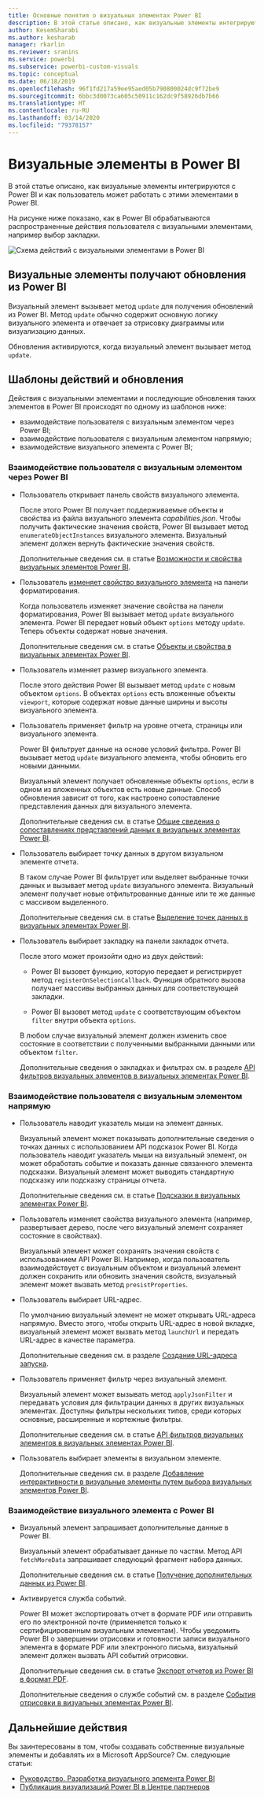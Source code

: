 ```yaml
---
title: Основные понятия о визуальных элементах Power BI
description: В этой статье описано, как визуальные элементы интегрируются с Power BI и как пользователь может работать с этими элементами в Power BI.
author: KesemSharabi
ms.author: kesharab
manager: rkarlin
ms.reviewer: sranins
ms.service: powerbi
ms.subservice: powerbi-custom-visuals
ms.topic: conceptual
ms.date: 06/18/2019
ms.openlocfilehash: 96f1fd217a59ee95aed05b790800024dc9f72be9
ms.sourcegitcommit: 6bbc3d0073ca605c50911c162dc9f58926db7b66
ms.translationtype: HT
ms.contentlocale: ru-RU
ms.lasthandoff: 03/14/2020
ms.locfileid: "79378157"
---
```

# <a name="visuals-in-power-bi"></a>Визуальные элементы в Power BI

В этой статье описано, как визуальные элементы интегрируются с Power BI и как пользователь может работать с этими элементами в Power BI. 

На рисунке ниже показано, как в Power BI обрабатываются распространенные действия пользователя с визуальными элементами, например выбор закладки.

![Схема действий с визуальными элементами в Power BI](media/power-bi-visuals-concept/visual-concept.svg)

## <a name="visuals-get-updates-from-power-bi"></a>Визуальные элементы получают обновления из Power BI

Визуальный элемент вызывает метод `update` для получения обновлений из Power BI. Метод `update` обычно содержит основную логику визуального элемента и отвечает за отрисовку диаграммы или визуализацию данных.

Обновления активируются, когда визуальный элемент вызывает метод `update`.

## <a name="action-and-update-patterns"></a>Шаблоны действий и обновления

Действия с визуальными элементами и последующие обновления таких элементов в Power BI происходят по одному из шаблонов ниже:

* взаимодействие пользователя с визуальным элементом через Power BI;
* взаимодействие пользователя с визуальным элементом напрямую;
* взаимодействие визуального элемента с Power BI;

### <a name="user-interacts-with-a-visual-through-power-bi"></a>Взаимодействие пользователя с визуальным элементом через Power BI

* Пользователь открывает панель свойств визуального элемента.

    После этого Power BI получает поддерживаемые объекты и свойства из файла визуального элемента *capabilities.json*. Чтобы получить фактические значения свойств, Power BI вызывает метод `enumerateObjectInstances` визуального элемента. Визуальный элемент должен вернуть фактические значения свойств.

    Дополнительные сведения см. в статье [Возможности и свойства визуальных элементов Power BI](capabilities.md).

* Пользователь [изменяет свойство визуального элемента](../../visuals/power-bi-visualization-customize-title-background-and-legend.md) на панели форматирования.

    Когда пользователь изменяет значение свойства на панели форматирования, Power BI вызывает метод `update` визуального элемента. Power BI передает новый объект `options` методу `update`. Теперь объекты содержат новые значения.

    Дополнительные сведения см. в статье [Объекты и свойства в визуальных элементах Power BI](objects-properties.md).

* Пользователь изменяет размер визуального элемента.

    После этого действия Power BI вызывает метод `update` с новым объектом `options`. В объектах `options` есть вложенные объекты `viewport`, которые содержат новые данные ширины и высоты визуального элемента.

* Пользователь применяет фильтр на уровне отчета, страницы или визуального элемента.

    Power BI фильтрует данные на основе условий фильтра. Power BI вызывает метод `update` визуального элемента, чтобы обновить его новыми данными.

    Визуальный элемент получает обновленные объекты `options`, если в одном из вложенных объектов есть новые данные. Способ обновления зависит от того, как настроено сопоставление представления данных для визуального элемента.

    Дополнительные сведения см. в статье [Общие сведения о сопоставлениях представлений данных в визуальных элементах Power BI](dataview-mappings.md).

* Пользователь выбирает точку данных в другом визуальном элементе отчета.

    В таком случае Power BI фильтрует или выделяет выбранные точки данных и вызывает метод `update` визуального элемента. Визуальный элемент получает новые отфильтрованные данные или те же данные с массивом выделенного.

    Дополнительные сведения см. в статье [Выделение точек данных в визуальных элементах Power BI](highlight.md).

* Пользователь выбирает закладку на панели закладок отчета.

    После этого может произойти одно из двух действий:

    * Power BI вызовет функцию, которую передает и регистрирует метод `registerOnSelectionCallback`. Функция обратного вызова получает массивы выбранных данных для соответствующей закладки.

    * Power BI вызовет метод `update` с соответствующим объектом `filter` внутри объекта `options`.

    В любом случае визуальный элемент должен изменить свое состояние в соответствии с полученными выбранными данными или объектом `filter`.

    Дополнительные сведения о закладках и фильтрах см. в разделе [API фильтров визуальных элементов в визуальных элементах Power BI](filter-api.md).

### <a name="user-interacts-with-the-visual-directly"></a>Взаимодействие пользователя с визуальным элементом напрямую

* Пользователь наводит указатель мыши на элемент данных.

    Визуальный элемент может показывать дополнительные сведения о точках данных с использованием API подсказок Power BI. Когда пользователь наводит указатель мыши на визуальный элемент, он может обработать событие и показать данные связанного элемента подсказки. Визуальный элемент может выводить стандартную подсказку или подсказку страницы отчета.

    Дополнительные сведения см. в статье [Подсказки в визуальных элементах Power BI](add-tooltips.md).

* Пользователь изменяет свойства визуального элемента (например, развертывает дерево, после чего визуальный элемент сохраняет состояние в свойствах).

    Визуальный элемент может сохранять значения свойств с использованием API Power BI. Например, когда пользователь взаимодействует с визуальным объектом и визуальный элемент должен сохранить или обновить значения свойств, визуальный элемент может вызвать метод `presistProperties`.

* Пользователь выбирает URL-адрес.

    По умолчанию визуальный элемент не может открывать URL-адреса напрямую. Вместо этого, чтобы открыть URL-адрес в новой вкладке, визуальный элемент может вызвать метод `launchUrl` и передать URL-адрес в качестве параметра.

    Дополнительные сведения см. в разделе [Создание URL-адреса запуска](launch-url.md).

* Пользователь применяет фильтр через визуальный элемент.

    Визуальный элемент может вызывать метод `applyJsonFilter` и передавать условия для фильтрации данных в других визуальных элементах. Доступны фильтры нескольких типов, среди которых основные, расширенные и кортежные фильтры.

    Дополнительные сведения см. в статье [API фильтров визуальных элементов в визуальных элементах Power BI](filter-api.md).

* Пользователь выбирает элементы в визуальном элементе.

    Дополнительные сведения см. в разделе [Добавление интерактивности в визуальные элементы путем выбора визуальных элементов Power BI](selection-api.md).

### <a name="visual-interacts-with-power-bi"></a>Взаимодействие визуального элемента с Power BI

* Визуальный элемент запрашивает дополнительные данные в Power BI.

    Визуальный элемент обрабатывает данные по частям. Метод API `fetchMoreData` запрашивает следующий фрагмент набора данных.

    Дополнительные сведения см. в статье [Получение дополнительных данных из Power BI](fetch-more-data.md).

* Активируется служба событий.

    Power BI может экспортировать отчет в формате PDF или отправить его по электронной почте (применяется только к сертифицированным визуальным элементам). Чтобы уведомить Power BI о завершении отрисовки и готовности записи визуального элемента в формате PDF или электронного письма, визуальный элемент должен вызвать API событий отрисовки.

    Дополнительные сведения см. в статье [Экспорт отчетов из Power BI в формат PDF](../../consumer/end-user-pdf.md).

    Дополнительные сведения о службе событий см. в разделе [События отрисовки в визуальных элементах Power BI](event-service.md).

## <a name="next-steps"></a>Дальнейшие действия

Вы заинтересованы в том, чтобы создавать собственные визуальные элементы и добавлять их в Microsoft AppSource? См. следующие статьи:

* [Руководство. Разработка визуального элемента Power BI](./custom-visual-develop-tutorial.md)
* [Публикация визуализаций Power BI в Центре партнеров](office-store.md)

